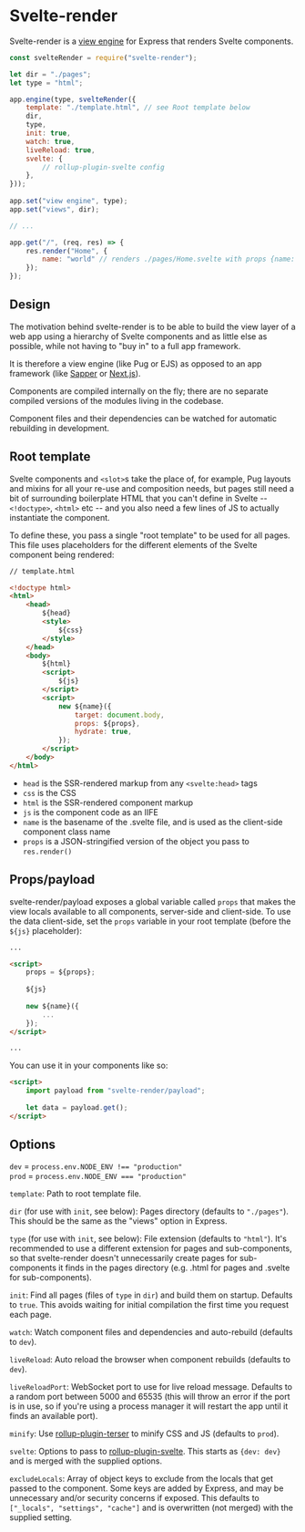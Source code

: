 Svelte-render
=============

Svelte-render is a [view engine](https://expressjs.com/en/guide/using-template-engines.html) for Express that renders Svelte components.

```javascript
const svelteRender = require("svelte-render");

let dir = "./pages";
let type = "html";

app.engine(type, svelteRender({
	template: "./template.html", // see Root template below
	dir,
	type,
	init: true,
	watch: true,
	liveReload: true,
	svelte: {
		// rollup-plugin-svelte config
	},
}));
	
app.set("view engine", type);
app.set("views", dir);

// ...

app.get("/", (req, res) => {
	res.render("Home", {
		name: "world" // renders ./pages/Home.svelte with props {name: "world"}
	});
});
```

Design
------

The motivation behind svelte-render is to be able to build the view layer of a web app using a hierarchy of Svelte components and as little else as possible, while not having to "buy in" to a full app framework.

It is therefore a view engine (like Pug or EJS) as opposed to an app framework (like [Sapper](https://sapper.svelte.dev) or [Next.js](https://nextjs.org)).

Components are compiled internally on the fly; there are no separate compiled versions of the modules living in the codebase.

Component files and their dependencies can be watched for automatic rebuilding in development.

Root template
-------------

Svelte components and `<slot>`s take the place of, for example, Pug layouts and mixins for all your re-use and composition needs, but pages still need a bit of surrounding boilerplate HTML that you can't define in Svelte -- `<!doctype>`, `<html>` etc -- and you also need a few lines of JS to actually instantiate the component.

To define these, you pass a single "root template" to be used for all pages.  This file uses placeholders for the different elements of the Svelte component being rendered:

```html
// template.html

<!doctype html>
<html>
	<head>
		${head}
		<style>
			${css}
		</style>
	</head>
	<body>
		${html}
		<script>
			${js}
		</script>
		<script>
			new ${name}({
				target: document.body,
				props: ${props},
				hydrate: true,
			});
		</script>
	</body>
</html>
```

- `head` is the SSR-rendered markup from any `<svelte:head>` tags
- `css` is the CSS
- `html` is the SSR-rendered component markup
- `js` is the component code as an IIFE
- `name` is the basename of the .svelte file, and is used as the client-side component class name
- `props` is a JSON-stringified version of the object you pass to `res.render()`

Props/payload
-------------

svelte-render/payload exposes a global variable called `props` that makes the view locals available to all components, server-side and client-side.  To use the data client-side, set the `props` variable in your root template (before the `${js}` placeholder):

```html
...

<script>
	props = ${props};
	
	${js}
	
	new ${name}({
		...
	});
</script>

...
```

You can use it in your components like so:

```html
<script>
	import payload from "svelte-render/payload";
	
	let data = payload.get();
</script>
```

Options
-------

`dev` = `process.env.NODE_ENV !== "production"`<br>
`prod` = `process.env.NODE_ENV === "production"`

`template`: Path to root template file.

`dir` (for use with `init`, see below): Pages directory (defaults to `"./pages"`).  This should be the same as the "views" option in Express.

`type` (for use with `init`, see below): File extension (defaults to `"html"`).  It's recommended to use a different extension for pages and sub-components, so that svelte-render doesn't unnecessarily create pages for sub-components it finds in the pages directory (e.g. .html for pages and .svelte for sub-components).

`init`: Find all pages (files of `type` in `dir`) and build them on startup.  Defaults to `true`.  This avoids waiting for initial compilation the first time you request each page.

`watch`: Watch component files and dependencies and auto-rebuild (defaults to `dev`).

`liveReload`: Auto reload the browser when component rebuilds (defaults to `dev`).

`liveReloadPort`: WebSocket port to use for live reload message.  Defaults to a random port between 5000 and 65535 (this will throw an error if the port is in use, so if you're using a process manager it will restart the app until it finds an available port).

`minify`: Use [rollup-plugin-terser](https://github.com/TrySound/rollup-plugin-terser) to minify CSS and JS (defaults to `prod`).

`svelte`: Options to pass to [rollup-plugin-svelte](https://github.com/sveltejs/rollup-plugin-svelte).  This starts as `{dev: dev}` and is merged with the supplied options.

`excludeLocals`: Array of object keys to exclude from the locals that get passed to the component.  Some keys are added by Express, and may be unnecessary and/or security concerns if exposed.  This defaults to `["_locals", "settings", "cache"]` and is overwritten (not merged) with the supplied setting.
